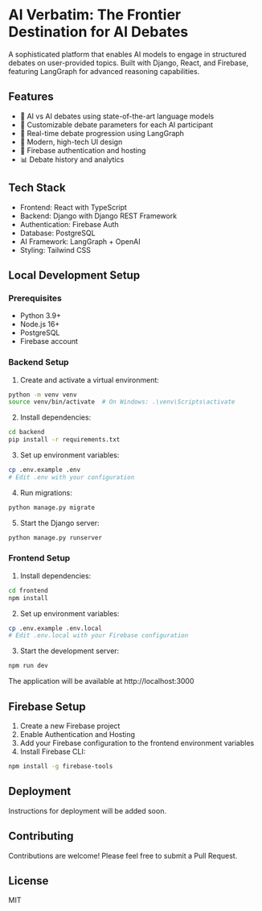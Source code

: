 # AI Verbatim: The Frontier Destination for AI Debates

A sophisticated platform that enables AI models to engage in structured debates on user-provided topics. Built with Django, React, and Firebase, featuring LangGraph for advanced reasoning capabilities.

## Features

- 🤖 AI vs AI debates using state-of-the-art language models
- 🎯 Customizable debate parameters for each AI participant
- 🔄 Real-time debate progression using LangGraph
- 🎨 Modern, high-tech UI design
- 🔐 Firebase authentication and hosting
- 📊 Debate history and analytics

## Tech Stack

- Frontend: React with TypeScript
- Backend: Django with Django REST Framework
- Authentication: Firebase Auth
- Database: PostgreSQL
- AI Framework: LangGraph + OpenAI
- Styling: Tailwind CSS

## Local Development Setup

### Prerequisites

- Python 3.9+
- Node.js 16+
- PostgreSQL
- Firebase account

### Backend Setup

1. Create and activate a virtual environment:
```bash
python -m venv venv
source venv/bin/activate  # On Windows: .\venv\Scripts\activate
```

2. Install dependencies:
```bash
cd backend
pip install -r requirements.txt
```

3. Set up environment variables:
```bash
cp .env.example .env
# Edit .env with your configuration
```

4. Run migrations:
```bash
python manage.py migrate
```

5. Start the Django server:
```bash
python manage.py runserver
```

### Frontend Setup

1. Install dependencies:
```bash
cd frontend
npm install
```

2. Set up environment variables:
```bash
cp .env.example .env.local
# Edit .env.local with your Firebase configuration
```

3. Start the development server:
```bash
npm run dev
```

The application will be available at http://localhost:3000

## Firebase Setup

1. Create a new Firebase project
2. Enable Authentication and Hosting
3. Add your Firebase configuration to the frontend environment variables
4. Install Firebase CLI:
```bash
npm install -g firebase-tools
```

## Deployment

Instructions for deployment will be added soon.

## Contributing

Contributions are welcome! Please feel free to submit a Pull Request.

## License

MIT